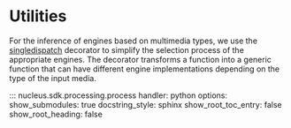 # Utilities

For the inference of engines based on multimedia types, we use the [singledispatch](https://docs.python.org/3/library/functools.html) decorator to simplify the selection process of the appropriate engines. The decorator transforms a function into a generic function that can have different engine implementations depending on the type of the input media.

::: nucleus.sdk.processing.process
    handler: python
    options:
      show_submodules: true
      docstring_style: sphinx
      show_root_toc_entry: false
      show_root_heading: false

